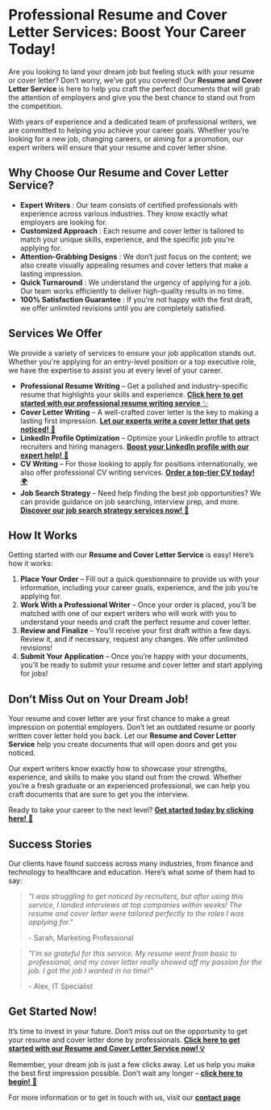 # Professional Resume and Cover Letter Services: Boost Your Career Today!

Are you looking to land your dream job but feeling stuck with your resume or cover letter? Don't worry, we’ve got you covered! Our **Resume and Cover Letter Service** is here to help you craft the perfect documents that will grab the attention of employers and give you the best chance to stand out from the competition.

With years of experience and a dedicated team of professional writers, we are committed to helping you achieve your career goals. Whether you’re looking for a new job, changing careers, or aiming for a promotion, our expert writers will ensure that your resume and cover letter shine.

## Why Choose Our Resume and Cover Letter Service?

- **Expert Writers** : Our team consists of certified professionals with experience across various industries. They know exactly what employers are looking for.
- **Customized Approach** : Each resume and cover letter is tailored to match your unique skills, experience, and the specific job you’re applying for.
- **Attention-Grabbing Designs** : We don’t just focus on the content; we also create visually appealing resumes and cover letters that make a lasting impression.
- **Quick Turnaround** : We understand the urgency of applying for a job. Our team works efficiently to deliver high-quality results in no time.
- **100% Satisfaction Guarantee** : If you’re not happy with the first draft, we offer unlimited revisions until you are completely satisfied.

## Services We Offer

We provide a variety of services to ensure your job application stands out. Whether you're applying for an entry-level position or a top executive role, we have the expertise to assist you at every level of your career.

- **Professional Resume Writing** – Get a polished and industry-specific resume that highlights your skills and experience. [**Click here to get started with our professional resume writing service** ✨](https://tinyurl.com/topessay?keyword=resume+cover+letter+service)
- **Cover Letter Writing** – A well-crafted cover letter is the key to making a lasting first impression. [**Let our experts write a cover letter that gets noticed!** 💼](https://tinyurl.com/topessay?keyword=resume+cover+letter+service)
- **LinkedIn Profile Optimization** – Optimize your LinkedIn profile to attract recruiters and hiring managers. [**Boost your LinkedIn profile with our expert help!** 🚀](https://tinyurl.com/topessay?keyword=resume+cover+letter+service)
- **CV Writing** – For those looking to apply for positions internationally, we also offer professional CV writing services. [**Order a top-tier CV today!** 🌍](https://tinyurl.com/topessay?keyword=resume+cover+letter+service)
- **Job Search Strategy** – Need help finding the best job opportunities? We can provide guidance on job searching, interview prep, and more. [**Discover our job search strategy services now!** 🔎](https://tinyurl.com/topessay?keyword=resume+cover+letter+service)

## How It Works

Getting started with our **Resume and Cover Letter Service** is easy! Here’s how it works:

1. **Place Your Order** – Fill out a quick questionnaire to provide us with your information, including your career goals, experience, and the job you’re applying for.
2. **Work With a Professional Writer** – Once your order is placed, you’ll be matched with one of our expert writers who will work with you to understand your needs and craft the perfect resume and cover letter.
3. **Review and Finalize** – You’ll receive your first draft within a few days. Review it, and if necessary, request any changes. We offer unlimited revisions!
4. **Submit Your Application** – Once you’re happy with your documents, you’ll be ready to submit your resume and cover letter and start applying for jobs!

## Don’t Miss Out on Your Dream Job!

Your resume and cover letter are your first chance to make a great impression on potential employers. Don’t let an outdated resume or poorly written cover letter hold you back. Let our **Resume and Cover Letter Service** help you create documents that will open doors and get you noticed.

Our expert writers know exactly how to showcase your strengths, experience, and skills to make you stand out from the crowd. Whether you’re a fresh graduate or an experienced professional, we can help you craft documents that are sure to get you the interview.

Ready to take your career to the next level? [**Get started today by clicking here!** 🎯](https://tinyurl.com/topessay?keyword=resume+cover+letter+service)

## Success Stories

Our clients have found success across many industries, from finance and technology to healthcare and education. Here’s what some of them had to say:

> _"I was struggling to get noticed by recruiters, but after using this service, I landed interviews at top companies within weeks! The resume and cover letter were tailored perfectly to the roles I was applying for."_
> 
> <footer>- Sarah, Marketing Professional</footer>

> _"I’m so grateful for this service. My resume went from basic to professional, and my cover letter really showed off my passion for the job. I got the job I wanted in no time!"_
> 
> <footer>- Alex, IT Specialist</footer>

## Get Started Now!

It’s time to invest in your future. Don’t miss out on the opportunity to get your resume and cover letter done by professionals. [**Click here to get started with our Resume and Cover Letter Service now! 💡**](https://tinyurl.com/topessay?keyword=resume+cover+letter+service)

Remember, your dream job is just a few clicks away. Let us help you make the best first impression possible. Don’t wait any longer – [**click here to begin!** 🌟](https://tinyurl.com/topessay?keyword=resume+cover+letter+service)

For more information or to get in touch with us, visit our [**contact page**](https://tinyurl.com/topessay?keyword=resume+cover+letter+service)
